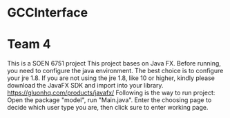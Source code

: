 # GCCInterface
# Team 4
This is a SOEN 6751 project
This project bases on Java FX. Before running, you need to configure the java environment.
The best choice is to configure your jre 1.8. If you are not using the jre 1.8, like 10 or higher, kindly please
download the JavaFX SDK and import into your library. https://gluonhq.com/products/javafx/
Following is the way to run project:
Open the package "model", run "Main.java". 
Enter the choosing page to decide which user type you are,
then click sure to enter working page.
